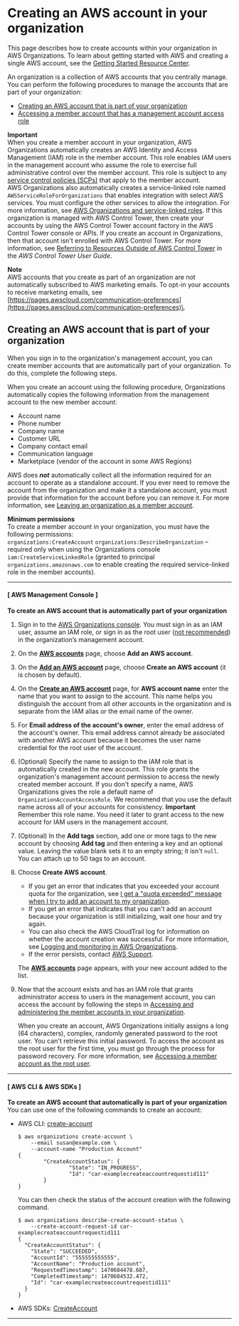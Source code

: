# Creating an AWS account in your organization<a name="orgs_manage_accounts_create"></a>

This page describes how to create accounts within your organization in AWS Organizations\. To learn about getting started with AWS and creating a single AWS account, see the [Getting Started Resource Center](http://aws.amazon.com/getting-started/)\.

An organization is a collection of AWS accounts that you centrally manage\. You can perform the following procedures to manage the accounts that are part of your organization:
+ [Creating an AWS account that is part of your organization](#orgs_manage_accounts_create-new)
+ [Accessing a member account that has a management account access role](orgs_manage_accounts_access.md#orgs_manage_accounts_access-cross-account-role)

**Important**  
When you create a member account in your organization, AWS Organizations automatically creates an AWS Identity and Access Management \(IAM\) role in the member account\. This role enables IAM users in the management account who assume the role to exercise full administrative control over the member account\. This role is subject to any [service control policies \(SCPs\)](orgs_manage_policies_scps.md) that apply to the member account\.  
AWS Organizations also automatically creates a service\-linked role named `AWSServiceRoleForOrganizations` that enables integration with select AWS services\. You must configure the other services to allow the integration\. For more information, see [AWS Organizations and service\-linked roles](orgs_integrate_services.md#orgs_integrate_services-using_slrs)\.
If this organization is managed with AWS Control Tower, then create your accounts by using the AWS Control Tower account factory in the AWS Control Tower console or APIs\. If you create an account in Organizations, then that account isn't enrolled with AWS Control Tower\. For more information, see [Referring to Resources Outside of AWS Control Tower](https://docs.aws.amazon.com/controltower/latest/userguide/external-resources.html#ungoverned-resources) in the *AWS Control Tower User Guide*\.

**Note**  
AWS accounts that you create as part of an organization are not automatically subscribed to AWS marketing emails\. To opt\-in your accounts to receive marketing emails, see [https://pages.awscloud.com/communication-preferences](https://pages.awscloud.com/communication-preferences)\.

## Creating an AWS account that is part of your organization<a name="orgs_manage_accounts_create-new"></a>

When you sign in to the organization's management account, you can create member accounts that are automatically part of your organization\. To do this, complete the following steps\.

When you create an account using the following procedure, Organizations automatically copies the following information from the management account to the new member account:
+ Account name
+ Phone number
+ Company name
+ Customer URL
+ Company contact email
+ Communication language 
+ Marketplace \(vendor of the account in some AWS Regions\)

AWS does ***not*** automatically collect all the information required for an account to operate as a standalone account\. If you ever need to remove the account from the organization and make it a standalone account, you must provide that information for the account before you can remove it\. For more information, see [Leaving an organization as a member account](orgs_manage_accounts_remove.md#orgs_manage_accounts_leave-as-member)\.

**Minimum permissions**  
To create a member account in your organization, you must have the following permissions:  
`organizations:CreateAccount`
`organizations:DescribeOrganization` – required only when using the Organizations console
`iam:CreateServiceLinkedRole` \(granted to principal `organizations.amazonaws.com` to enable creating the required service\-linked role in the member accounts\)\.

------
#### [ AWS Management Console ]

**To create an AWS account that is automatically part of your organization**

1. Sign in to the [AWS Organizations console](https://console.aws.amazon.com/organizations/v2)\. You must sign in as an IAM user, assume an IAM role, or sign in as the root user \([not recommended](https://docs.aws.amazon.com/IAM/latest/UserGuide/best-practices.html#lock-away-credentials)\) in the organization’s management account\. 

1. On the **[AWS accounts](https://console.aws.amazon.com/organizations/v2/home/accounts)** page, choose **Add an AWS account**\.

1. On the **[Add an AWS account](https://console.aws.amazon.com/organizations/v2/home/accounts/add/create)** page, choose **Create an AWS account** \(it is chosen by default\)\. 

1. On the **[Create an AWS account](https://console.aws.amazon.com/organizations/v2/home/accounts/add/create)** page, for **AWS account name** enter the name that you want to assign to the account\. This name helps you distinguish the account from all other accounts in the organization and is separate from the IAM alias or the email name of the owner\.

1. For **Email address of the account's owner**, enter the email address of the account's owner\. This email address cannot already be associated with another AWS account because it becomes the user name credential for the root user of the account\.

1. \(Optional\) Specify the name to assign to the IAM role that is automatically created in the new account\. This role grants the organization's management account permission to access the newly created member account\. If you don't specify a name, AWS Organizations gives the role a default name of `OrganizationAccountAccessRole`\. We recommend that you use the default name across all of your accounts for consistency\.
**Important**  
Remember this role name\. You need it later to grant access to the new account for IAM users in the management account\.

1. \(Optional\) In the **Add tags** section, add one or more tags to the new account by choosing **Add tag** and then entering a key and an optional value\. Leaving the value blank sets it to an empty string; it isn't `null`\. You can attach up to 50 tags to an account\.

1. Choose **Create AWS account**\.
   + If you get an error that indicates that you exceeded your account quota for the organization, see [I get a "quota exceeded" message when I try to add an account to my organization](orgs_troubleshoot_general.md#troubleshoot_general_error-adding-account)\.
   + If you get an error that indicates that you can't add an account because your organization is still initializing, wait one hour and try again\.
   + You can also check the AWS CloudTrail log for information on whether the account creation was successful\. For more information, see [Logging and monitoring in AWS Organizations](orgs_security_incident-response.md)\.
   + If the error persists, contact [AWS Support](https://console.aws.amazon.com/support/home#/)\.

   The **[AWS accounts](https://console.aws.amazon.com/organizations/v2/home/accounts)** page appears, with your new account added to the list\.

1. Now that the account exists and has an IAM role that grants administrator access to users in the management account, you can access the account by following the steps in [Accessing and administering the member accounts in your organization](orgs_manage_accounts_access.md)\.

   When you create an account, AWS Organizations initially assigns a long \(64 characters\), complex, randomly generated password to the root user\. You can't retrieve this initial password\. To access the account as the root user for the first time, you must go through the process for password recovery\. For more information, see [Accessing a member account as the root user](orgs_manage_accounts_access.md#orgs_manage_accounts_access-as-root)\.

------
#### [ AWS CLI & AWS SDKs ]

**To create an AWS account that automatically is part of your organization**  
You can use one of the following commands to create an account:
+ AWS CLI: [create\-account](https://docs.aws.amazon.com/cli/latest/reference/organizations/create-account.html)

  ```
  $ aws organizations create-account \
      --email susan@example.com \
      --account-name "Production Account"
  {
          "CreateAccountStatus": {
                  "State": "IN_PROGRESS",
                  "Id": "car-examplecreateaccountrequestid111"
          }
  }
  ```

  You can then check the status of the account creation with the following command\.

  ```
  $ aws organizations describe-create-account-status \
      --create-account-request-id car-examplecreateaccountrequestid111
  {
    "CreateAccountStatus": {
      "State": "SUCCEEDED",
      "AccountId": "555555555555",
      "AccountName": "Production account",
      "RequestedTimestamp": 1470684478.687,
      "CompletedTimestamp": 1470684532.472,
      "Id": "car-examplecreateaccountrequestid111"
    }
  }
  ```
+ AWS SDKs: [CreateAccount](https://docs.aws.amazon.com/organizations/latest/APIReference/API_CreateAccount.html)

------